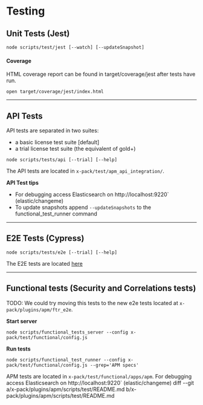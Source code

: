 # Testing

## Unit Tests (Jest)

```
node scripts/test/jest [--watch] [--updateSnapshot]
```

#### Coverage

HTML coverage report can be found in target/coverage/jest after tests have run.

```
open target/coverage/jest/index.html
```

---

## API Tests

API tests are separated in two suites:

- a basic license test suite [default]
- a trial license test suite (the equivalent of gold+)

```
node scripts/tests/api [--trial] [--help]
```

The API tests are located in `x-pack/test/apm_api_integration/`.

**API Test tips**

- For debugging access Elasticsearch on http://localhost:9220` (elastic/changeme)
- To update snapshots append `--updateSnapshots` to the functional_test_runner command

---

## E2E Tests (Cypress)

```
node scripts/tests/e2e [--trial] [--help]
```

The E2E tests are located [here](../../ftr_e2e)

---

## Functional tests (Security and Correlations tests)
TODO: We could try moving this tests to the new e2e tests located at `x-pack/plugins/apm/ftr_e2e`.

**Start server**

```
node scripts/functional_tests_server --config x-pack/test/functional/config.js
```

**Run tests**

```
node scripts/functional_test_runner --config x-pack/test/functional/config.js --grep='APM specs'
```

APM tests are located in `x-pack/test/functional/apps/apm`.
For debugging access Elasticsearch on http://localhost:9220` (elastic/changeme)
diff --git a/x-pack/plugins/apm/scripts/test/README.md b/x-pack/plugins/apm/scripts/test/README.md
